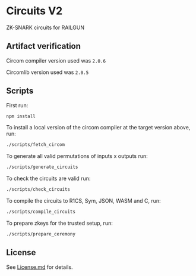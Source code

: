 # Circuits V2
ZK-SNARK circuits for RAILGUN

## Artifact verification
Circom compiler version used was `2.0.6`

Circomlib version used was `2.0.5`

## Scripts

First run:

```sh
npm install
```

To install a local version of the circom compiler at the target version above, run:

```sh
./scripts/fetch_circom
```

To generate all valid permutations of inputs x outputs run:

```sh
./scripts/generate_circuits
```

To check the circuits are valid run:

```sh
./scripts/check_circuits
```

To compile the circuits to R1CS, Sym, JSON, WASM and C, run:

```sh
./scripts/compile_circuits
```


To prepare zkeys for the trusted setup, run:

```sh
./scripts/prepare_ceremony
```

## License

See [License.md](License.md) for details.
